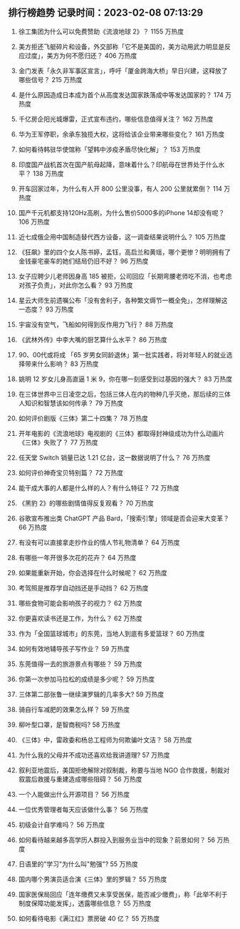 
## 排行榜趋势 记录时间：2023-02-08 07:13:29
  
  1. 徐工集团为什么可以免费赞助《流浪地球 2》？ 1155 万热度
    
  2. 美方拒还飞艇碎片和设备，外交部称「它不是美国的，美方动用武力明显是反应过度」，美方为何不愿归还？ 406 万热度
    
  3. 金门发表「永久非军事区宣言」，呼吁「厦金跨海大桥」早日兴建，这释放了哪些信号？ 215 万热度
    
  4. 是什么原因造成日本成为首个从高度发达国家跌落成中等发达国家的？ 174 万热度
    
  5. 千亿房企阳光城爆雷，正式宣布违约，哪些信息值得关注？ 162 万热度
    
  6. 华为王军停职，余承东独揽大权，这将给该企业带来哪些变化？ 161 万热度
    
  7. 如何看待韩驻华使馆称「望韩中涉疫矛盾尽快化解」？ 153 万热度
    
  8. 印度国产战机首次在国产航母起降，意味着什么？印航母在世界处于什么水平？ 138 万热度
    
  9. 开车回家过年，为什么有人开 800 公里没事，有人 200 公里就累倒？ 114 万热度
    
  10. 国产千元机都支持120Hz高刷，为什么售价5000多的iPhone 14却没有呢？ 106 万热度
    
  11. 近七成俄企用中国制造替代西方设备，这一调查结果说明什么？ 105 万热度
    
  12. 《狂飙》里的四个女人陈书婷，孟钰，高启兰和黄瑶，哪个更惨？明明拥有了金钱豪宅豪车的她们结局仍旧不好？ 96 万热度
    
  13. 女子应聘少儿老师因身高 185 被拒，公司回应「长期弯腰老师吃不消，也考虑对孩子负责」，对此你怎么看？ 93 万热度
    
  14. 星云大师生前遗嘱公布「没有舍利子，各种繁文缛节一概全免」，怎样理解这一态度？ 93 万热度
    
  15. 宇宙没有空气，飞船如何得到反作用力飞行？ 88 万热度
    
  16. 《武林外传》中李大嘴的厨艺算什么水平？ 86 万热度
    
  17. 90、00代或将成 「65 岁男女同龄退休」第一批实践者，将对年轻人的就业选择带来什么影响？ 83 万热度
    
  18. 姚明 12 岁女儿身高直逼 1 米 9，你在哪一刻感受到过基因的强大？ 83 万热度
    
  19. 在三体世界中三日凌空之后，包括三体人在内的物种几乎灭绝，那后续的三体人知识和智慧该如何传承？ 79 万热度
    
  20. 如何评价剧版《三体》第二十四集？ 78 万热度
    
  21. 开年电影的《流浪地球》电视剧的《三体》都取得封神级成功为什么动画片《三体》失败了？ 77 万热度
    
  22. 任天堂 Switch 销量已达 1.21 亿台，这一数据说明了什么？ 76 万热度
    
  23. 如何评价神奇宝贝特别篇？ 72 万热度
    
  24. 能干成大事的人都是什么样的人？有什么特征？ 72 万热度
    
  25. 《黑豹 2》的哪些剧情值得反复观看？ 70 万热度
    
  26. 谷歌宣布推出类 ChatGPT 产品 Bard，「搜索引擎」领域是否会迎来大变革？ 66 万热度
    
  27. 有没有可以直接拿走抄作业的情人节礼物清单？ 64 万热度
    
  28. 有哪些一年开很多次花的花卉？ 64 万热度
    
  29. 如果能重新开始，你会选择在什么时候呢？ 62 万热度
    
  30. 考驾照是推荐学自动挡还是手动挡？ 62 万热度
    
  31. 哪些食物可能会影响孩子的视力？ 62 万热度
    
  32. 你更喜欢读书还是工作，为什么？ 62 万热度
    
  33. 作为「全国篮球城市」的东莞，当地人到底有多爱篮球？ 60 万热度
    
  34. 如何有效地辅导孩子写作业？ 59 万热度
    
  35. 东莞值得一去的旅游景点有哪些？ 59 万热度
    
  36. 你第一次参加马拉松的成绩是多少呢？ 59 万热度
    
  37. 三体第二部张鲁一继续演罗辑的几率多大? 59 万热度
    
  38. 骑自行车减肥的效果怎么样？ 59 万热度
    
  39. 柳叶型口罩，是智商税吗? 58 万热度
    
  40. 《三体》中，雷政委和杨总工程师为何欺骗叶文洁？ 58 万热度
    
  41. 为什么我的父母并不成功还喜欢给我讲道理? 57 万热度
    
  42. 叙利亚地震后，美国拒绝解除对叙制裁，称要与当地 NGO 合作救援，制裁对叙震后救援与重建造成哪些阻碍？ 56 万热度
    
  43. 一个人能做出什么开源项目？ 56 万热度
    
  44. 一位优秀管理者每天应该做什么事？ 56 万热度
    
  45. 初级会计自学难吗？ 56 万热度
    
  46. 如何看待越来越多高学历人群投入到服务业当中的现象？前景如何？ 56 万热度
    
  47. 日语里的"学习"为什么叫"勉强"? 55 万热度
    
  48. 国内哪个男演员适合演《三体》里的罗辑？ 55 万热度
    
  49. 国家医保局回应「连年缴费又未享受医保，能否减少缴费」，称「此举不利于制度保障功能发挥」，透露哪些信息？ 55 万热度
    
  50. 如何看待电影《满江红》票房破 40 亿？ 55 万热度
    